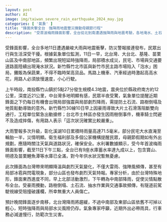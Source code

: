 ```yaml
---
layout: post
author: AI
image: img/taiwan_severe_rain_earthquake_2024_may.jpg
categories: [ '氣象' ]
title: "鋒面夾擊全台　強降雨地震雙災攪動母親節行程"
description: "受首波梅雨鋒面影響，全台從北到南遭遇強降雨與地震考驗，各地淹水、土石流警報頻響，民生交通受阻，專家提醒持續提防劇烈天氣與地質災害。"
---
```

受鋒面影響，全台多地11日遭遇嚴峻大雨與地震衝擊，防災警報接連發布，民眾出行與生活深受干擾。根據氣象單位監測，11日一早，北台灣、大台北、基隆、苗栗山區及中南部地區，頻繁出現短延時強降雨，局部積水成災，民宅、市場與交通要道路面陸續出現淹水狀況。新竹縣竹北市區與新竹市民主路市場陷入「泡水」困局，攤販為保蔬果，不得不臨時架高貨品。馬路上機車、汽車經過時激起高高水花，用路人必須放慢速度，小心行駛。

上午時段，南投縣竹山鎮於5點27分發生規模4.3地震，震央位於縣政府南方約12公里，深度近21公里，中台灣多地明顯有感，民眾半夜受驚，氣象單位提醒近期鋒面之下仍每日有機會出現局部強震與局部劇烈降雨，需提防土石流、路樹倒塌及地質鬆動導致的意外。新竹縣竹30線10日早上因豪雨導致大片土石滑落阻斷雙向通行，工程單位緊急出動搶修；台北市士林區亦發生因雨樹倒事件，機車騎士閃避不及造成摔傷，有用路人表示「這次狀況確實比較嚴重」。

大雨警報多次升級，彰化溪湖10日累積時雨量高達71.5毫米，部分民宅大水直淹至輪胎一半，災情明顯。衛生福利部及多個公家機構提醒民眾，母親節假期如有外出規劃，應隨時關注天氣與道路狀況，確保安全。水利署數據顯示，受今年首波梅雨鋒面影響，截至11日下午三點，全台已有9座水庫蓄水率達九成以上，包含寶山、明德及苗栗鯉魚潭等水庫已全滿，對今年供水狀況暫無憂慮。

此次鋒面為台灣帶來明顯降溫與劇烈天氣變化，不僅大雷雨、強陣風頻傳，甚至有局部冰雹與閃電現象，部分山區也發布劇烈天氣特報。專家分析，由於台灣特殊地形，鋒面東西進度不同，早上北部活動激烈，下午轉為中南部降雨，促使災情點散布全台。受豪雨攪動，路樹倒塌、土石流、抽水作業與交通事故頻傳，有隧道前駕駛視線受阻撞破護欄，所幸無重大人員傷亡。

預計晚間鋒面逐步南移，北台灣降雨將趨緩，不過中南部及東部山區依舊不可掉以輕心，短時強降雨與局部水災風險仍存。氣象專家呼籲，近期外出必帶雨具，行車務必減速慢行，防範次生災害。